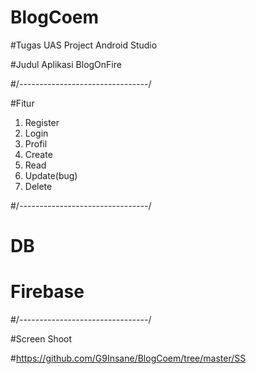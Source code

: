 # BlogCoem
#Tugas UAS Project Android Studio 
  
#Judul Aplikasi BlogOnFire

#/*--------------------------------*/

#Fitur
  1. Register
  2. Login
  3. Profil
  5. Create
  6. Read
  7. Update(bug)
  8. Delete
  
#/*--------------------------------*/

#  DB

#    Firebase

#/*--------------------------------*/


#Screen Shoot

#https://github.com/G9Insane/BlogCoem/tree/master/SS

